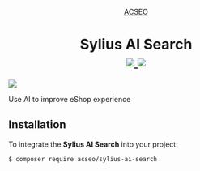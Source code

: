 <p align="center">
    <a href="https://www.acseo.fr" target="_blank">
        ACSEO
    </a>
</p>

<h1 align="center">
Sylius AI Search
<br />
    <a href="https://packagist.org/packages/acseo/sylius-ai-search" title="License" target="_blank">
        <img src="https://img.shields.io/packagist/l/acseo/sylius-ai-search.svg" />
    </a>
    <a href="https://packagist.org/packages/acseo/sylius-ai-search" title="Version" target="_blank">
        <img src="https://img.shields.io/packagist/v/acseo/sylius-ai-search.svg" />
    </a>
</h1>

<img src="/capture.gif">
<p>Use AI to improve eShop experience</p>

## Installation


To integrate the **Sylius AI Search** into your project:

```bash
$ composer require acseo/sylius-ai-search
```
